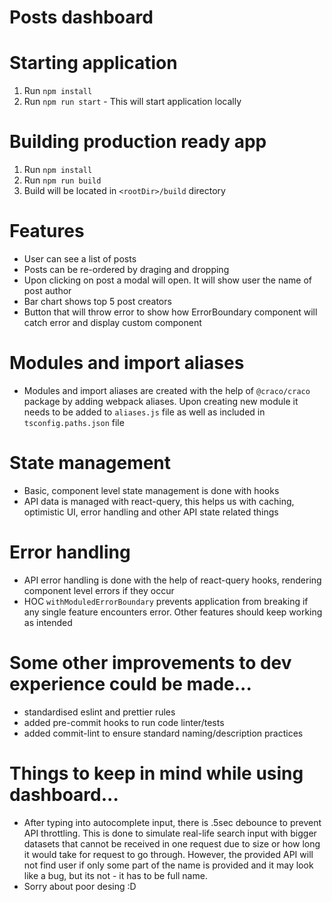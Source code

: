 # Posts dashboard

# Starting application

1. Run `npm install`
2. Run `npm run start` - This will start application locally

# Building production ready app

1. Run `npm install`
2. Run `npm run build`
3. Build will be located in `<rootDir>/build` directory

# Features

- User can see a list of posts
- Posts can be re-ordered by draging and dropping
- Upon clicking on post a modal will open. It will show user the name of post author
- Bar chart shows top 5 post creators
- Button that will throw error to show how ErrorBoundary component will catch error and display custom component

# Modules and import aliases

- Modules and import aliases are created with the help of `@craco/craco` package by adding webpack aliases. Upon creating new module it needs to be added to `aliases.js` file as well as included in `tsconfig.paths.json` file

# State management

- Basic, component level state management is done with hooks
- API data is managed with react-query, this helps us with caching, optimistic UI, error handling and other API state related things

# Error handling

- API error handling is done with the help of react-query hooks, rendering component level errors if they occur
- HOC `withModuledErrorBoundary` prevents application from breaking if any single feature encounters error. Other features should keep working as intended

# Some other improvements to dev experience could be made...

- standardised eslint and prettier rules
- added pre-commit hooks to run code linter/tests
- added commit-lint to ensure standard naming/description practices

# Things to keep in mind while using dashboard...

- After typing into autocomplete input, there is .5sec debounce to prevent API throttling. This is done to simulate real-life search input with bigger datasets that cannot be received in one request due to size or how long it would take for request to go through. However, the provided API will not find user if only some part of the name is provided and it may look like a bug, but its not - it has to be full name.
- Sorry about poor desing :D
